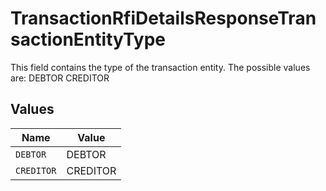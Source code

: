 # TransactionRfiDetailsResponseTransactionEntityType

This field contains the type of the transaction entity. The possible values are:
DEBTOR
CREDITOR


## Values

| Name       | Value      |
| ---------- | ---------- |
| `DEBTOR`   | DEBTOR     |
| `CREDITOR` | CREDITOR   |